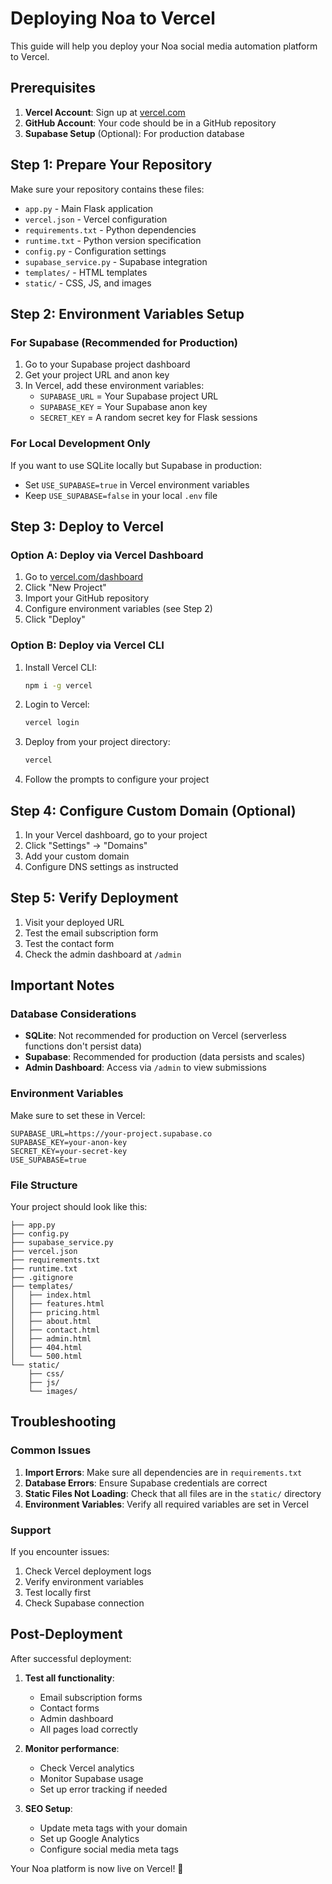 # Deploying Noa to Vercel

This guide will help you deploy your Noa social media automation platform to Vercel.

## Prerequisites

1. **Vercel Account**: Sign up at [vercel.com](https://vercel.com)
2. **GitHub Account**: Your code should be in a GitHub repository
3. **Supabase Setup** (Optional): For production database

## Step 1: Prepare Your Repository

Make sure your repository contains these files:
- `app.py` - Main Flask application
- `vercel.json` - Vercel configuration
- `requirements.txt` - Python dependencies
- `runtime.txt` - Python version specification
- `config.py` - Configuration settings
- `supabase_service.py` - Supabase integration
- `templates/` - HTML templates
- `static/` - CSS, JS, and images

## Step 2: Environment Variables Setup

### For Supabase (Recommended for Production)

1. Go to your Supabase project dashboard
2. Get your project URL and anon key
3. In Vercel, add these environment variables:
   - `SUPABASE_URL` = Your Supabase project URL
   - `SUPABASE_KEY` = Your Supabase anon key
   - `SECRET_KEY` = A random secret key for Flask sessions

### For Local Development Only

If you want to use SQLite locally but Supabase in production:
- Set `USE_SUPABASE=true` in Vercel environment variables
- Keep `USE_SUPABASE=false` in your local `.env` file

## Step 3: Deploy to Vercel

### Option A: Deploy via Vercel Dashboard

1. Go to [vercel.com/dashboard](https://vercel.com/dashboard)
2. Click "New Project"
3. Import your GitHub repository
4. Configure environment variables (see Step 2)
5. Click "Deploy"

### Option B: Deploy via Vercel CLI

1. Install Vercel CLI:
   ```bash
   npm i -g vercel
   ```

2. Login to Vercel:
   ```bash
   vercel login
   ```

3. Deploy from your project directory:
   ```bash
   vercel
   ```

4. Follow the prompts to configure your project

## Step 4: Configure Custom Domain (Optional)

1. In your Vercel dashboard, go to your project
2. Click "Settings" → "Domains"
3. Add your custom domain
4. Configure DNS settings as instructed

## Step 5: Verify Deployment

1. Visit your deployed URL
2. Test the email subscription form
3. Test the contact form
4. Check the admin dashboard at `/admin`

## Important Notes

### Database Considerations

- **SQLite**: Not recommended for production on Vercel (serverless functions don't persist data)
- **Supabase**: Recommended for production (data persists and scales)
- **Admin Dashboard**: Access via `/admin` to view submissions

### Environment Variables

Make sure to set these in Vercel:
```
SUPABASE_URL=https://your-project.supabase.co
SUPABASE_KEY=your-anon-key
SECRET_KEY=your-secret-key
USE_SUPABASE=true
```

### File Structure

Your project should look like this:
```
├── app.py
├── config.py
├── supabase_service.py
├── vercel.json
├── requirements.txt
├── runtime.txt
├── .gitignore
├── templates/
│   ├── index.html
│   ├── features.html
│   ├── pricing.html
│   ├── about.html
│   ├── contact.html
│   ├── admin.html
│   ├── 404.html
│   └── 500.html
└── static/
    ├── css/
    ├── js/
    └── images/
```

## Troubleshooting

### Common Issues

1. **Import Errors**: Make sure all dependencies are in `requirements.txt`
2. **Database Errors**: Ensure Supabase credentials are correct
3. **Static Files Not Loading**: Check that all files are in the `static/` directory
4. **Environment Variables**: Verify all required variables are set in Vercel

### Support

If you encounter issues:
1. Check Vercel deployment logs
2. Verify environment variables
3. Test locally first
4. Check Supabase connection

## Post-Deployment

After successful deployment:

1. **Test all functionality**:
   - Email subscription forms
   - Contact forms
   - Admin dashboard
   - All pages load correctly

2. **Monitor performance**:
   - Check Vercel analytics
   - Monitor Supabase usage
   - Set up error tracking if needed

3. **SEO Setup**:
   - Update meta tags with your domain
   - Set up Google Analytics
   - Configure social media meta tags

Your Noa platform is now live on Vercel! 🚀 